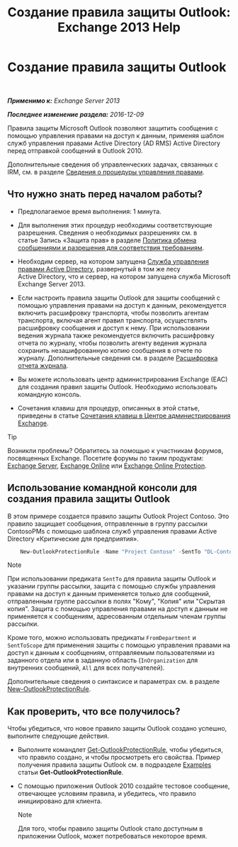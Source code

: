 ﻿---
title: 'Создание правила защиты Outlook: Exchange 2013 Help'
TOCTitle: Создание правила защиты Outlook
ms:assetid: da64750d-faaf-44de-ad8c-888eba7fbdbf
ms:mtpsurl: https://technet.microsoft.com/ru-ru/library/Dd638196(v=EXCHG.150)
ms:contentKeyID: 50489187
ms.date: 04/30/2018
mtps_version: v=EXCHG.150
ms.translationtype: HT
---

# Создание правила защиты Outlook

 

_**Применимо к:** Exchange Server 2013_

_**Последнее изменение раздела:** 2016-12-09_

Правила защиты Microsoft Outlook позволяют защитить сообщения с помощью управления правами на доступ к данным, применяя шаблон служб управления правами Active Directory (AD RMS) Active Directory перед отправкой сообщений в Outlook 2010.

Дополнительные сведения об управленческих задачах, связанных с IRM, см. в разделе [Сведения о процедуры управления правами](information-rights-management-procedures-exchange-2013-help.md).

## Что нужно знать перед началом работы?

  - Предполагаемое время выполнения: 1 минута.

  - Для выполнения этих процедур необходимы соответствующие разрешения. Сведения о необходимых разрешениях см. в статье Запись «Защита прав» в разделе [Политика обмена сообщениями и разрешения для соответствия требованиям](messaging-policy-and-compliance-permissions-exchange-2013-help.md).

  - Необходим сервер, на котором запущена [Служба управления правами Active Directory](https://technet.microsoft.com/ru-ru/library/hh831364.aspx), развернутый в том же лесу Active Directory, что и сервер, на котором запущена служба Microsoft Exchange Server 2013.

  - Если настроить правила защиты Outlook для защиты сообщений с помощью управления правами на доступ к данным, рекомендуется включить расшифровку транспорта, чтобы позволить агентам транспорта, включая агент правил транспорта, осуществлять расшифровку сообщения и доступ к нему. При использовании ведения журнала также рекомендуется включить расшифровку отчета по журналу, чтобы позволить агенту ведения журнала сохранить незашифрованную копию сообщения в отчете по журналу. Дополнительные сведения см. в разделе [Расшифровка отчета журнала](journal-report-decryption-exchange-2013-help.md).

  - Вы можете использовать центр администрирования Exchange (EAC) для создания правил защиты Outlook. Необходимо использовать командную консоль.

  - Сочетания клавиш для процедур, описанных в этой статье, приведены в статье [Сочетания клавиш в Центре администрирования Exchange](keyboard-shortcuts-in-the-exchange-admin-center-exchange-online-protection-help.md).

> [!TIP]  
> Возникли проблемы? Обратитесь за помощью к участникам форумов, посвященных Exchange. Посетите форумы по таким продуктам: <a href="https://go.microsoft.com/fwlink/p/?linkid=60612">Exchange Server</a>, <a href="https://go.microsoft.com/fwlink/p/?linkid=267542">Exchange Online</a> или <a href="https://go.microsoft.com/fwlink/p/?linkid=285351">Exchange Online Protection</a>.


## Использование командной консоли для создания правила защиты Outlook

В этом примере создается правило защиты Outlook Project Contoso. Это правило защищает сообщения, отправленные в группу рассылки ContosoPMs с помощью шаблона служб управления правами Active Directory «Критические для предприятия».
```powershell
    New-OutlookProtectionRule -Name "Project Contoso" -SentTo "DL-ContosoPMs@contoso.com" -ApplyRightsProtectionTemplate "Business Critical"
```
> [!NOTE]  
> При использовании предиката <code>SentTo</code> для правила защиты Outlook и указании группы рассылки, защита с помощью службы управления правами на доступ к данным применяется только для сообщений, отправленным группе рассылки в полях &quot;Кому&quot;, &quot;Копия&quot; или &quot;Скрытая копия&quot;. Защита с помощью управления правами на доступ к данным не применяется к сообщениям, адресованным отдельным членам группы рассылки.


Кроме того, можно использовать предикаты `FromDepartment` и `SentToScope` для применения защиты с помощью управления правами на доступ к данным к сообщениям, отправляемым пользователями из заданного отдела или в заданную область (`InOrganization` для внутренних сообщений, `All` для всех получателей).

Дополнительные сведения о синтаксисе и параметрах см. в разделе [New-OutlookProtectionRule](https://technet.microsoft.com/ru-ru/library/dd298182\(v=exchg.150\)).

## Как проверить, что все получилось?

Чтобы убедиться, что новое правило защиты Outlook создано успешно, выполните следующие действия.

  - Выполните командлет [Get-OutlookProtectionRule](https://technet.microsoft.com/ru-ru/library/dd298004\(v=exchg.150\)), чтобы убедиться, что правило создано, и чтобы просмотреть его свойства. Пример получения правила защиты Outlook см. в подразделе [Examples](https://technet.microsoft.com/ru-ru/dd298004\(exchg.150\)#examples) статьи **Get-OutlookProtectionRule**.

  - С помощью приложения Outlook 2010 создайте тестовое сообщение, отвечающее условиям правила, и убедитесь, что правило инициировано для клиента.
    
    > [!NOTE]  
    > Для того, чтобы правило защиты Outlook стало доступным в приложении Outlook, может потребоваться некоторое время.

